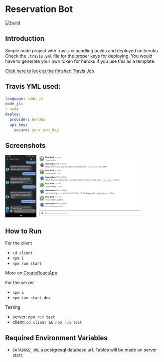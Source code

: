 # Reservation Bot

![build](https://travis-ci.org/fizal619/inclusion-t1-cap-week1-project.svg?branch=master)

## Introduction

Simple node project with travis-ci handling builds and deployed on heroku.
Check the `.travis.yml` file for the proper keys for deploying. You would have to generate your own token for heroku if you use this as a template.

[Click here to look at the finished Travis Job](https://travis-ci.org/fizal619/inclusion-t1-cap-week1-project)

## Travis YML used:

```yml
language: node_js
node_js:
- node
deploy:
  provider: heroku
  api_key:
    secure: your_own_key
```

## Screenshots

<img src="phone.png" alt="alt text" height="200">
<img src="slack.png" alt="alt text" height="200">

## How to Run

For the client
- `cd client`
- `npm i`
- `npm run start`

More on [CreateReactApp](https://github.com/facebook/create-react-app#quick-overview).

For the server
- `npm i`
- `npm run start-dev`

Testing
- server: `npm run test`
- client: `cd client && npm run test`

## Required Environment Variables

- `DATABASE_URL` a postgresql database url. Tables will be made on server start.